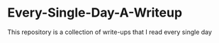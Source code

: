 # Every-Single-Day-A-Writeup
This repository is  a collection of write-ups that I read every single day
